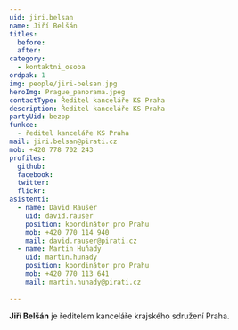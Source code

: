```yaml
---
uid: jiri.belsan
name: Jiří Belšán
titles:
  before: 
  after:
category: 
  - kontaktni_osoba
ordpak: 1
img: people/jiri-belsan.jpg
heroImg: Prague_panorama.jpeg
contactType: Ředitel kanceláře KS Praha
description: Ředitel kanceláře KS Praha
partyUid: bezpp
funkce: 
  - ředitel kanceláře KS Praha
mail: jiri.belsan@pirati.cz
mob: +420 778 702 243
profiles:
  github:       
  facebook: 
  twitter: 		  
  flickr:
asistenti:
  - name: David Raušer
    uid: david.rauser
    position: koordinátor pro Prahu
    mob: +420 770 114 940
    mail: david.rauser@pirati.cz
  - name: Martin Huňady
    uid: martin.hunady
    position: koordinátor pro Prahu
    mob: +420 770 113 641
    mail: martin.hunady@pirati.cz
  
---
```


**Jiří Belšán** je ředitelem kanceláře krajského sdružení Praha.
